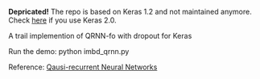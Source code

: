 **Depricated!** The repo is based on Keras 1.2 and not maintained anymore. Check [here](https://github.com/DingKe/nn_playground/tree/master/qrnn) if you use Keras 2.0.

A trail implemention of QRNN-fo with dropout for Keras

Run the demo:
python imbd_qrnn.py

Reference: [Qausi-recurrent Neural Networks](https://arxiv.org/abs/1611.01576)
